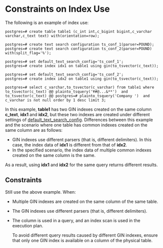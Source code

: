 # Constraints on Index Use<a name="EN-US_TOPIC_0242370485"></a>

The following is an example of index use:

```
postgres=# create table table1 (c_int int,c_bigint bigint,c_varchar varchar,c_text text) with(orientation=row);

postgres=# create text search configuration ts_conf_1(parser=POUND);
postgres=# create text search configuration ts_conf_2(parser=POUND) with(split_flag='%');

postgres=# set default_text_search_config='ts_conf_1';
postgres=# create index idx1 on table1 using gin(to_tsvector(c_text));

postgres=# set default_text_search_config='ts_conf_2';
postgres=# create index idx2 on table1 using gin(to_tsvector(c_text));

postgres=# select c_varchar,to_tsvector(c_varchar) from table1 where to_tsvector(c_text) @@ plainto_tsquery('¥#@...&**')  and to_tsvector(c_text) @@ postgres=# plainto_tsquery('Company ')  and c_varchar is not null order by 1 desc limit 3;
```

In this example,  **table1**  has two GIN indexes created on the same column  **c\_text**,  **idx1**  and  **idx2**, but these two indexes are created under different settings of  [default\_text\_search\_config](zone-and-formatting.md#en-us_topic_0237124733_en-us_topic_0059778109_sd9a07d429cd4498383931c621742b816). Differences between this example and the scenario where one table has common indexes created on the same column are as follows:

-   GIN indexes use different parsers \(that is, different delimiters\). In this case, the index data of  **idx1**  is different from that of  **idx2**.
-   In the specified scenario, the index data of multiple common indexes created on the same column is the same.

As a result, using  **idx1**  and  **idx2**  for the same query returns different results.

## Constraints<a name="en-us_topic_0237122021_section183071424185917"></a>

Still use the above example. When:

-   Multiple GIN indexes are created on the same column of the same table.
-   The GIN indexes use different parsers \(that is, different delimiters\).
-   The column is used in a query, and an index scan is used in the execution plan.

    To avoid different query results caused by different GIN indexes, ensure that only one GIN index is available on a column of the physical table.


